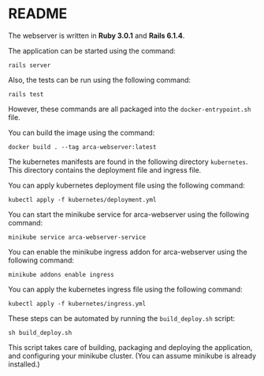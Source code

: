 # README

The webserver is written in **Ruby 3.0.1** and **Rails 6.1.4**.

The application can be started using the command:

    rails server

Also, the tests can be run using the following command:

    rails test

However, these commands are all packaged into the `docker-entrypoint.sh` file.

You can build the image using the command:

    docker build . --tag arca-webserver:latest

The kubernetes manifests are found in the following directory `kubernetes`.
This directory contains the deployment file and ingress file.

You can apply kubernetes deployment file using the following command:

    kubectl apply -f kubernetes/deployment.yml

You can start the minikube service for arca-webserver using the following command:

    minikube service arca-webserver-service

You can enable the minikube ingress addon for arca-webserver using the following command:

    minikube addons enable ingress

You can apply the kubernetes ingress file using the following command:

    kubectl apply -f kubernetes/ingress.yml

These steps can be automated by running the `build_deploy.sh` script:

    sh build_deploy.sh

This script takes care of building, packaging and deploying the application, and
configuring your minikube cluster. (You can assume minikube is already installed.)
